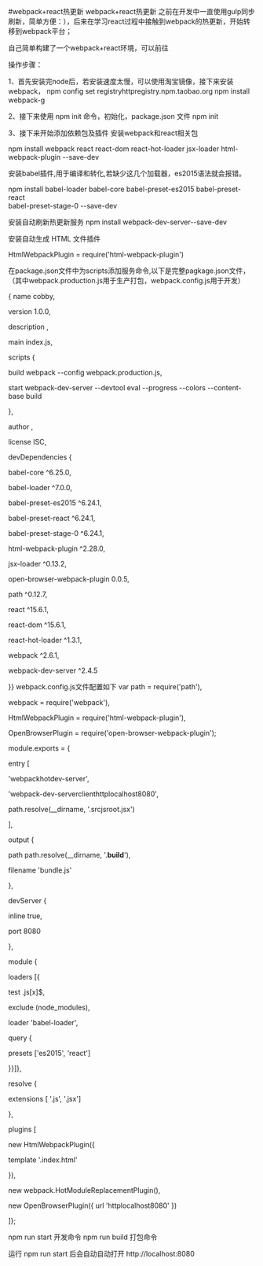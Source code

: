 #webpack+react热更新
webpack+react热更新
之前在开发中一直使用gulp同步刷新，简单方便：），后来在学习react过程中接触到webpack的热更新，开始转移到webpack平台；

自己简单构建了一个webpack+react环境，可以前往

操作步骤：

1、首先安装完node后，若安装速度太慢，可以使用淘宝镜像，接下来安装webpack，
npm config set registryhttpregistry.npm.taobao.org
npm install webpack-g

2、接下来使用 npm init 命令，初始化，package.json 文件
npm init

3、接下来开始添加依赖包及插件
安装webpack和react相关包

npm install   webpack   react react-dom react-hot-loader     jsx-loader  html-webpack-plugin   --save-dev

安装babel插件,用于编译和转化,若缺少这几个加载器，es2015语法就会报错。

npm install babel-loader  babel-core   babel-preset-es2015  babel-preset-react  
babel-preset-stage-0    --save-dev

安装自动刷新热更新服务
npm install webpack-dev-server--save-dev

安装自动生成 HTML 文件插件

HtmlWebpackPlugin = require('html-webpack-plugin')

在package.json文件中为scripts添加服务命令,以下是完整pagkage.json文件，
（其中webpack.production.js用于生产打包，webpack.config.js用于开发）

{
name cobby,

version 1.0.0,

description ,

main index.js,

scripts {

build webpack --config webpack.production.js,

start webpack-dev-server --devtool eval --progress --colors --content-base build

},

author ,

license ISC,

devDependencies {

babel-core ^6.25.0,

babel-loader ^7.0.0,

babel-preset-es2015 ^6.24.1,

babel-preset-react ^6.24.1,

babel-preset-stage-0 ^6.24.1,

html-webpack-plugin ^2.28.0,

jsx-loader ^0.13.2,

open-browser-webpack-plugin 0.0.5,

path ^0.12.7,

react ^15.6.1,

react-dom ^15.6.1,

react-hot-loader ^1.3.1,

webpack ^2.6.1,

webpack-dev-server ^2.4.5

}}
webpack.config.js文件配置如下
var path = require('path'),

webpack = require('webpack'),

HtmlWebpackPlugin = require('html-webpack-plugin'),

OpenBrowserPlugin = require('open-browser-webpack-plugin');

module.exports = {

entry [

'webpackhotdev-server',

'webpack-dev-serverclienthttplocalhost8080',

path.resolve(__dirname, '.srcjsroot.jsx')

],

output {

path path.resolve(__dirname, '.__build__'),

filename 'bundle.js'

},

devServer {

inline true,

port 8080

},

module {

loaders [{

test .js[x]$,

exclude (node_modules),

loader 'babel-loader',

query {

presets ['es2015', 'react']

}}]},

resolve {

extensions [ '.js', '.jsx']

},

plugins [

new HtmlWebpackPlugin({

template '.index.html'

}),

new webpack.HotModuleReplacementPlugin(),

new OpenBrowserPlugin({ url 'httplocalhost8080' })

]};

npm run  start  开发命令
npm run build  打包命令

运行 npm run  start 后会自动自动打开 http://localhost:8080 
